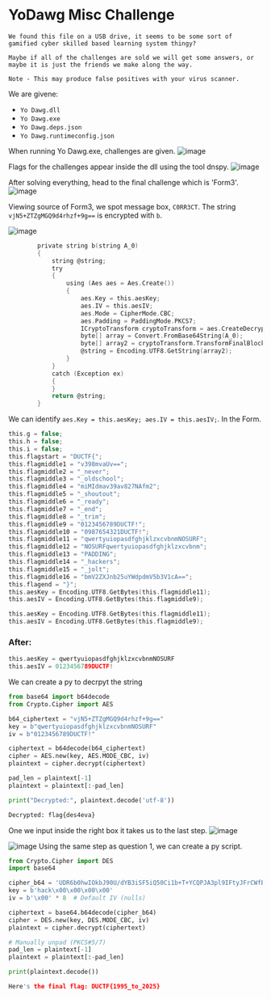 # YoDawg Misc Challenge

```
We found this file on a USB drive, it seems to be some sort of gamified cyber skilled based learning system thingy?

Maybe if all of the challenges are sold we will get some answers, or maybe it is just the friends we make along the way.

Note - This may produce false positives with your virus scanner.
```
We are givene:

* `Yo Dawg.dll`
* `Yo Dawg.exe`
* `Yo Dawg.deps.json`
* `Yo Dawg.runtimeconfig.json`

When running Yo Dawg.exe, challenges are given.
![image](https://github.com/vmbx/writeups/blob/main/2025/DownUnderCTF%202025/misc/YoDawg/images/yo1.png)

Flags for the challenges appear inside the dll using the tool dnspy.
![image](https://github.com/vmbx/writeups/blob/main/2025/DownUnderCTF%202025/misc/YoDawg/images/yo2.png)

After solving everything, head to the final challenge which is 'Form3'.
![image](https://github.com/vmbx/writeups/blob/main/2025/DownUnderCTF%202025/misc/YoDawg/images/yo3.png)

Viewing source of Form3, we spot message box, `C0RR3CT`. The string `vjN5+ZTZgMGQ9d4rhzf+9g==` is encrypted with `b`.

![image](https://github.com/vmbx/writeups/blob/main/2025/DownUnderCTF%202025/misc/YoDawg/images/yo4.png)

```c
		private string b(string A_0)
		{
			string @string;
			try
			{
				using (Aes aes = Aes.Create())
				{
					aes.Key = this.aesKey;
					aes.IV = this.aesIV;
					aes.Mode = CipherMode.CBC;
					aes.Padding = PaddingMode.PKCS7;
					ICryptoTransform cryptoTransform = aes.CreateDecryptor(aes.Key, aes.IV);
					byte[] array = Convert.FromBase64String(A_0);
					byte[] array2 = cryptoTransform.TransformFinalBlock(array, 0, array.Length);
					@string = Encoding.UTF8.GetString(array2);
				}
			}
			catch (Exception ex)
			{
			}
			return @string;
		}
```
We can identify `aes.Key = this.aesKey;	aes.IV = this.aesIV;`. In the Form.
```c
this.g = false;
this.h = false;
this.i = false;
this.flagstart = "DUCTF{";
this.flagmiddle1 = "v398mvaUv==";
this.flagmiddle2 = "_never";
this.flagmiddle3 = "_oldschool";
this.flagmiddle4 = "miMIdmav39av827NAfm2";
this.flagmiddle5 = "_shoutout";
this.flagmiddle6 = "_ready";
this.flagmiddle7 = "_end";
this.flagmiddle8 = "_trim";
this.flagmiddle9 = "0123456789DUCTF!";
this.flagmiddle10 = "0987654321DUCTF!";
this.flagmiddle11 = "qwertyuiopasdfghjklzxcvbnmNOSURF";
this.flagmiddle12 = "NOSURFqwertyuiopasdfghjklzxcvbnm";
this.flagmiddle13 = "PADDING";
this.flagmiddle14 = "_hackers";
this.flagmiddle15 = "_jolt";
this.flagmiddle16 = "bmV2ZXJnb25uYWdpdmV5b3V1cA==";
this.flagend = "}";
this.aesKey = Encoding.UTF8.GetBytes(this.flagmiddle11);
this.aesIV = Encoding.UTF8.GetBytes(this.flagmiddle9);
```
```c
this.aesKey = Encoding.UTF8.GetBytes(this.flagmiddle11);
this.aesIV = Encoding.UTF8.GetBytes(this.flagmiddle9);
```
### After:
```c
this.aesKey = qwertyuiopasdfghjklzxcvbnmNOSURF
this.aesIV = 0123456789DUCTF!
```
We can create a py to decrpyt the string
```py
from base64 import b64decode
from Crypto.Cipher import AES

b64_ciphertext = "vjN5+ZTZgMGQ9d4rhzf+9g=="
key = b"qwertyuiopasdfghjklzxcvbnmNOSURF"
iv = b"0123456789DUCTF!" 

ciphertext = b64decode(b64_ciphertext)
cipher = AES.new(key, AES.MODE_CBC, iv)
plaintext = cipher.decrypt(ciphertext)

pad_len = plaintext[-1]
plaintext = plaintext[:-pad_len]

print("Decrypted:", plaintext.decode('utf-8'))
```
```py
Decrypted: flag{des4eva}
```
One we input inside the right box it takes us to the last step.
![image](https://github.com/vmbx/writeups/blob/main/2025/DownUnderCTF%202025/misc/YoDawg/images/yo5.png)

![image](https://github.com/vmbx/writeups/blob/main/2025/DownUnderCTF%202025/misc/YoDawg/images/yo6.png)
Using the same step as question 1, we can create a py script.

```py
from Crypto.Cipher import DES
import base64

cipher_b64 = 'UDR6b0hwIOkbJ90U/dYB3iSF5iQ50Ci1b+T+YCQPJA3pl9IFtyJFrCWfB1szPlKy5EdvDb029rZ7w2gUAcSJiQ=='
key = b'hack\x00\x00\x00\x00'
iv = b'\x00' * 8  # Default IV (nulls)

ciphertext = base64.b64decode(cipher_b64)
cipher = DES.new(key, DES.MODE_CBC, iv)
plaintext = cipher.decrypt(ciphertext)

# Manually unpad (PKCS#5/7)
pad_len = plaintext[-1]
plaintext = plaintext[:-pad_len]

print(plaintext.decode())
```
```c
Here's the final flag: DUCTF{1995_to_2025}
```
